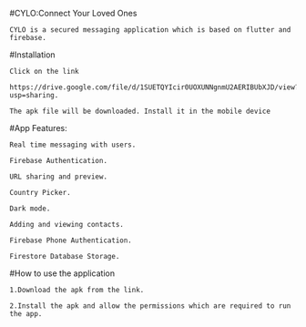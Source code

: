 #CYLO:Connect Your Loved Ones
    
    CYLO is a secured messaging application which is based on flutter and firebase.

#Installation

    Click on the link
    
    https://drive.google.com/file/d/1SUETQYIcir0UOXUNNgnmU2AERIBUbXJD/view?usp=sharing.
    
    The apk file will be downloaded. Install it in the mobile device

#App Features:

    Real time messaging with users.

    Firebase Authentication.
    
    URL sharing and preview.
    
    Country Picker.
    
    Dark mode.
    
    Adding and viewing contacts.
    
    Firebase Phone Authentication.
    
    Firestore Database Storage.

#How to use the application

    1.Download the apk from the link. 

    2.Install the apk and allow the permissions which are required to run the app.
    
